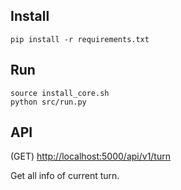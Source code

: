 ## Install

```shell
pip install -r requirements.txt
```

## Run

```shell
source install_core.sh
python src/run.py
```

## API

(GET) [http://localhost:5000/api/v1/turn](http://localhost:5000/api/v1/turn)

Get all info of current turn.
